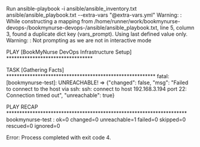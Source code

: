 Run ansible-playbook -i ansible/ansible_inventory.txt ansible/ansible_playbook.txt --extra-vars "@extra-vars.yml"
Warning: : While constructing a mapping from /home/runner/work/bookmynurse-
devops-/bookmynurse-devops-/ansible/ansible_playbook.txt, line 5, column 3,
found a duplicate dict key (vars_prompt). Using last defined value only.
Warning: : Not prompting as we are not in interactive mode

PLAY [BookMyNurse DevOps Infrastructure Setup] *********************************

TASK [Gathering Facts] *********************************************************
fatal: [bookmynurse-test]: UNREACHABLE! => {"changed": false, "msg": "Failed to connect to the host via ssh: ssh: connect to host 192.168.3.194 port 22: Connection timed out", "unreachable": true}

PLAY RECAP *********************************************************************
bookmynurse-test           : ok=0    changed=0    unreachable=1    failed=0    skipped=0    rescued=0    ignored=0   

Error: Process completed with exit code 4. 